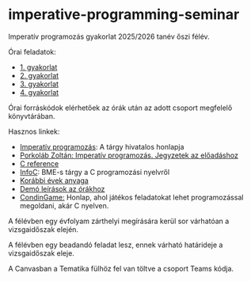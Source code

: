 # imperative-programming-seminar

Imperatív programozás gyakorlat 2025/2026 tanév őszi félév.

Órai feladatok:

* [1. gyakorlat](exercises/gyak01.md)
* [2. gyakorlat](exercises/gyak02.md)
* [3. gyakorlat](exercises/gyak03.md)
* [4. gyakorlat](exercises/gyak04.md)


Órai forráskódok elérhetőek az órák után az adott csoport megfelelő könyvtárában.

Hasznos linkek:
* [Imperatív programozás](http://kto.web.elte.hu/hu/oktatas/imp/): A tárgy hivatalos honlapja
* [Porkoláb Zoltán: Imperatív programozás. Jegyzetek az előadáshoz](http://gsd.web.elte.hu/imper/)
* [C reference](https://en.cppreference.com/w/c.html)
* [InfoC](https://infoc.eet.bme.hu/): BME-s tárgy a C programozási nyelvről
* [Korábbi évek anyaga](./arch/)
* [Demó leírások az órákhoz](./exercises/demos.md)
* [CondinGame:](https://www.codingame.com/start/) Honlap, ahol játékos feladatokat lehet programozással megoldani, akár C nyelven.

A félévben egy évfolyam zárthelyi megírására kerül sor várhatóan a vizsgaidőszak elején.

A félévben egy beadandó feladat lesz, ennek várható határideje a vizsgaidőszak eleje.

A Canvasban a Tematika fülhöz fel van töltve a csoport Teams kódja.

